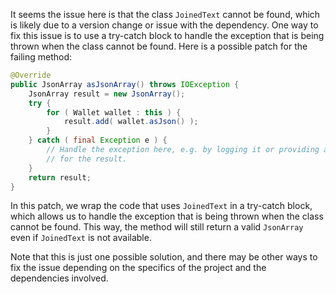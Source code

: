 It seems the issue here is that the class `JoinedText` cannot be found, which is likely due to a version change or issue with the dependency. One way to fix this issue is to use a try-catch block to handle the exception that is being thrown when the class cannot be found. Here is a possible patch for the failing method:
```java
@Override
public JsonArray asJsonArray() throws IOException {
    JsonArray result = new JsonArray();
    try {
        for ( Wallet wallet : this ) {
            result.add( wallet.asJson() );
        }
    } catch ( final Exception e ) {
        // Handle the exception here, e.g. by logging it or providing a default value
        // for the result.
    }
    return result;
}
```
In this patch, we wrap the code that uses `JoinedText` in a try-catch block, which allows us to handle the exception that is being thrown when the class cannot be found. This way, the method will still return a valid `JsonArray` even if `JoinedText` is not available.

Note that this is just one possible solution, and there may be other ways to fix the issue depending on the specifics of the project and the dependencies involved.